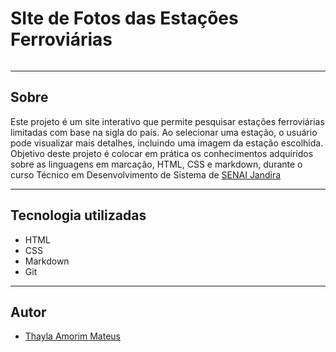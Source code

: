 # SIte de Fotos das Estações Ferroviárias

![]()

---
## Sobre
Este projeto é um site interativo que permite pesquisar estações ferroviárias limitadas com base na sigla do país. Ao selecionar uma estação, o usuário pode visualizar mais detalhes, incluindo uma imagem da estação escolhida. Objetivo deste projeto é colocar em prática os conhecimentos adquiridos sobre as linguagens em marcação, HTML, CSS e markdown, durante o curso Técnico em Desenvolvimento de Sistema de [SENAI Jandira](https://sp.senai.br/unidade/jandira/)

---

## Tecnologia utilizadas
- HTML
- CSS
- Markdown
- Git


---


## Autor

- [Thayla Amorim Mateus](https://www.linkedin.com/feed/)

